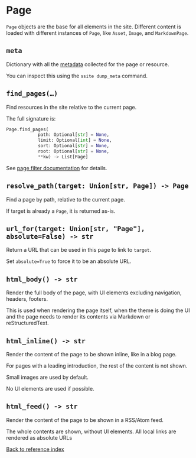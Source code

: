 # Page

`Page` objects are the base for all elements in the site. Different content is
loaded with different instances of `Page`, like `Asset`, `Image`, and
`MarkdownPage`.

## `meta`

Dictionary with all the [metadata](metadata.md) collected for the page or resource.

You can inspect this using the `ssite dump_meta` command.


## `find_pages(…)`

Find resources in the site relative to the current page.

The full signature is:

```py
Page.find_pages(
            path: Optional[str] = None,
            limit: Optional[int] = None,
            sort: Optional[str] = None,
            root: Optional[str] = None,
            **kw) -> List[Page]
```

See [page filter documentation](page-filter.md) for details.


## `resolve_path(target: Union[str, Page]) -> Page`

Find a page by path, relative to the current page.

If target is already a `Page`, it is returned as-is.


## `url_for(target: Union[str, "Page"], absolute=False) -> str`

Return a URL that can be used in this page to link to `target`.

Set `absolute=True` to force it to be an absolute URL.


## `html_body() -> str`

Render the full body of the page, with UI elements excluding
navigation, headers, footers.

This is used when rendering the page itself, when the theme is doing the UI and
the page needs to render its contents via Markdown or reStructuredText.


## `html_inline() -> str`

Render the content of the page to be shown inline, like in a blog page.

For pages with a leading introduction, the rest of the content is not shown.

Small images are used by default.

No UI elements are used if possible.


## `html_feed() -> str`

Render the content of the page to be shown in a RSS/Atom feed.

The whole contents are shown, without UI elements. All local links are rendered
as absolute URLs


[Back to reference index](README.md)
